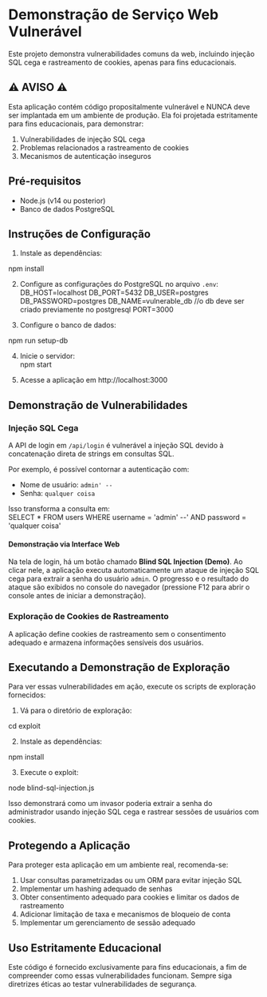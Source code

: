 # Demonstração de Serviço Web Vulnerável  

Este projeto demonstra vulnerabilidades comuns da web, incluindo injeção SQL cega e rastreamento de cookies, apenas para fins educacionais.  

## ⚠️ AVISO ⚠️  

Esta aplicação contém código propositalmente vulnerável e NUNCA deve ser implantada em um ambiente de produção. Ela foi projetada estritamente para fins educacionais, para demonstrar:  

1. Vulnerabilidades de injeção SQL cega  
2. Problemas relacionados a rastreamento de cookies  
3. Mecanismos de autenticação inseguros  

## Pré-requisitos  

- Node.js (v14 ou posterior)  
- Banco de dados PostgreSQL  

## Instruções de Configuração  

1. Instale as dependências:  

npm install


2. Configure as configurações do PostgreSQL no arquivo `.env`:  
DB_HOST=localhost
DB_PORT=5432
DB_USER=postgres
DB_PASSWORD=postgres
DB_NAME=vulnerable_db //o db deve ser criado previamente no postgresql
PORT=3000



3. Configure o banco de dados:  

npm run setup-db


4. Inicie o servidor:  
npm start


5. Acesse a aplicação em http://localhost:3000  

## Demonstração de Vulnerabilidades

### Injeção SQL Cega

A API de login em `/api/login` é vulnerável a injeção SQL devido à concatenação direta de strings em consultas SQL.  

Por exemplo, é possível contornar a autenticação com:  
- Nome de usuário: `admin' --`  
- Senha: `qualquer coisa`  

Isso transforma a consulta em:  
SELECT * FROM users WHERE username = 'admin' --' AND password = 'qualquer coisa'

#### Demonstração via Interface Web

Na tela de login, há um botão chamado **Blind SQL Injection (Demo)**. Ao clicar nele, a aplicação executa automaticamente um ataque de injeção SQL cega para extrair a senha do usuário `admin`. O progresso e o resultado do ataque são exibidos no console do navegador (pressione F12 para abrir o console antes de iniciar a demonstração).

### Exploração de Cookies de Rastreamento  

A aplicação define cookies de rastreamento sem o consentimento adequado e armazena informações sensíveis dos usuários.  

## Executando a Demonstração de Exploração  

Para ver essas vulnerabilidades em ação, execute os scripts de exploração fornecidos:  

1. Vá para o diretório de exploração:  

cd exploit


2. Instale as dependências:  

npm install


3. Execute o exploit:  

node blind-sql-injection.js


Isso demonstrará como um invasor poderia extrair a senha do administrador usando injeção SQL cega e rastrear sessões de usuários com cookies.  

## Protegendo a Aplicação  

Para proteger esta aplicação em um ambiente real, recomenda-se:  

1. Usar consultas parametrizadas ou um ORM para evitar injeção SQL  
2. Implementar um hashing adequado de senhas  
3. Obter consentimento adequado para cookies e limitar os dados de rastreamento  
4. Adicionar limitação de taxa e mecanismos de bloqueio de conta  
5. Implementar um gerenciamento de sessão adequado  

## Uso Estritamente Educacional  

Este código é fornecido exclusivamente para fins educacionais, a fim de compreender como essas vulnerabilidades funcionam. Sempre siga diretrizes éticas ao testar vulnerabilidades de segurança.
